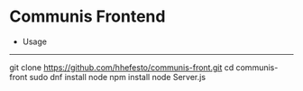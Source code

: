 Communis Frontend
=================
* Usage
--------
git clone https://github.com/hhefesto/communis-front.git
cd communis-front
sudo dnf install node
npm install
node Server.js